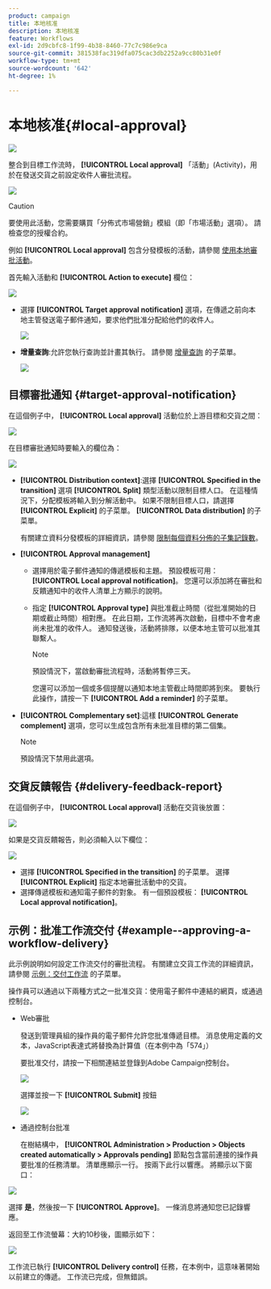 ```yaml
---
product: campaign
title: 本地核准
description: 本地核准
feature: Workflows
exl-id: 2d9cbfc8-1f99-4b38-8460-77c7c986e9ca
source-git-commit: 381538fac319dfa075cac3db2252a9cc80b31e0f
workflow-type: tm+mt
source-wordcount: '642'
ht-degree: 1%

---
```


# 本地核准{#local-approval}

![](../../assets/v7-only.svg)

整合到目標工作流時， **[!UICONTROL Local approval]** 「活動」(Activity)，用於在發送交貨之前設定收件人審批流程。

![](assets/local_validation_0.png)

>[!CAUTION]
>
>要使用此活動，您需要購買「分佈式市場營銷」模組（即「市場活動」選項）。 請檢查您的授權合約。

例如 **[!UICONTROL Local approval]** 包含分發模板的活動，請參閱 [使用本地審批活動](using-the-local-approval-activity.md)。

首先輸入活動和 **[!UICONTROL Action to execute]** 欄位：

![](assets/local_validation_1.png)

* 選擇 **[!UICONTROL Target approval notification]** 選項，在傳遞之前向本地主管發送電子郵件通知，要求他們批准分配給他們的收件人。

   ![](assets/local_validation_intro_2.png)

* **增量查詢**:允許您執行查詢並計畫其執行。 請參閱 [增量查詢](incremental-query.md) 的子菜單。

   ![](assets/local_validation_intro_3.png)

## 目標審批通知 {#target-approval-notification}

在這個例子中， **[!UICONTROL Local approval]** 活動位於上游目標和交貨之間：

![](assets/local_validation_2.png)

在目標審批通知時要輸入的欄位為：

![](assets/local_validation_3.png)

* **[!UICONTROL Distribution context]**:選擇 **[!UICONTROL Specified in the transition]** 選項 **[!UICONTROL Split]** 類型活動以限制目標人口。 在這種情況下，分配模板將輸入到分解活動中。 如果不限制目標人口，請選擇 **[!UICONTROL Explicit]** 的子菜單。 **[!UICONTROL Data distribution]** 的子菜單。

   有關建立資料分發模板的詳細資訊，請參閱 [限制每個資料分佈的子集記錄數](split.md#limiting-the-number-of-subset-records-per-data-distribution)。

* **[!UICONTROL Approval management]**

   * 選擇用於電子郵件通知的傳遞模板和主題。 預設模板可用： **[!UICONTROL Local approval notification]**。 您還可以添加將在審批和反饋通知中的收件人清單上方顯示的說明。
   * 指定 **[!UICONTROL Approval type]** 與批准截止時間（從批准開始的日期或截止時間）相對應。 在此日期，工作流將再次啟動，目標中不會考慮尚未批准的收件人。 通知發送後，活動將排隊，以便本地主管可以批准其聯繫人。

      >[!NOTE]
      >
      >預設情況下，當啟動審批流程時，活動將暫停三天。

      您還可以添加一個或多個提醒以通知本地主管截止時間即將到來。 要執行此操作，請按一下 **[!UICONTROL Add a reminder]** 的子菜單。

* **[!UICONTROL Complementary set]**:這樣 **[!UICONTROL Generate complement]** 選項，您可以生成包含所有未批准目標的第二個集。

   >[!NOTE]
   >
   >預設情況下禁用此選項。

## 交貨反饋報告 {#delivery-feedback-report}

在這個例子中， **[!UICONTROL Local approval]** 活動在交貨後放置：

![](assets/local_validation_4.png)

如果是交貨反饋報告，則必須輸入以下欄位：

![](assets/local_validation_workflow_4.png)

* 選擇 **[!UICONTROL Specified in the transition]** 的子菜單。 選擇 **[!UICONTROL Explicit]** 指定本地審批活動中的交貨。
* 選擇傳遞模板和通知電子郵件的對象。 有一個預設模板： **[!UICONTROL Local approval notification]**。

## 示例：批准工作流交付 {#example--approving-a-workflow-delivery}

此示例說明如何設定工作流交付的審批流程。 有關建立交貨工作流的詳細資訊，請參閱 [示例：交付工作流](delivery.md#example--delivery-workflow) 的子菜單。

操作員可以通過以下兩種方式之一批准交貨：使用電子郵件中連結的網頁，或通過控制台。

* Web審批

   發送到管理員組的操作員的電子郵件允許您批准傳遞目標。 消息使用定義的文本，JavaScript表達式將替換為計算值（在本例中為「574」）

   要批准交付，請按一下相關連結並登錄到Adobe Campaign控制台。

   ![](assets/new-workflow-valid-webaccess.png)

   選擇並按一下 **[!UICONTROL Submit]** 按鈕

   ![](assets/new-workflow-valid-webaccess-confirm.png)

* 通過控制台批准

   在樹結構中， **[!UICONTROL Administration > Production > Objects created automatically > Approvals pending]** 節點包含當前連接的操作員要批准的任務清單。 清單應顯示一行。 按兩下此行以響應。 將顯示以下窗口：

![](assets/new-workflow-7.png)

選擇 **是**，然後按一下 **[!UICONTROL Approve]**。 一條消息將通知您已記錄響應。

返回至工作流螢幕：大約10秒後，圖顯示如下：

![](assets/new-workflow-8.png)

工作流已執行 **[!UICONTROL Delivery control]** 任務，在本例中，這意味著開始以前建立的傳遞。 工作流已完成，但無錯誤。
